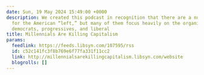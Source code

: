 ```yaml
---
date: Sun, 19 May 2024 15:49:00 +0000
description: We created this podcast in recognition that there are a number of podcasts
  for the American “left,” but many of them focus heavily on the organizing of social
  democrats, progressives, and liberal
title: Millennials Are Killing Capitalism
params:
  feedlink: https://feeds.libsyn.com/107595/rss
  id: c52c141fc3f8b769e6f77fa331f11cc2
  link: http://millennialsarekillingcapitalism.libsyn.com/website
  blogrolls: []
---
```

